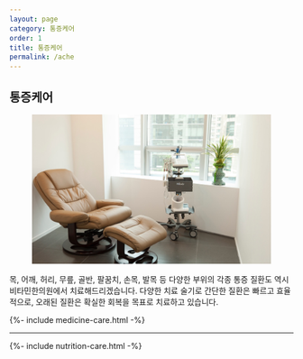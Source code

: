 ```yaml
---
layout: page
category: 통증케어
order: 1
title: 통증케어
permalink: /ache
---
```


<h2 class="content-heading">
  <strong>통증케어</strong>
</h2>

<figure>
  <img src="/assets/img-slide3.jpg" alt="">
</figure>

<p>목, 어깨, 허리, 무릎, 골반, 팔꿈치, 손목, 발목 등 다양한 부위의 각종 통증 질환도 역시 비타민한의원에서 치료해드리겠습니다. 다양한 치료 술기로 간단한 질환은 빠르고 효율적으로, 오래된 질환은 확실한 회복을 목표로 치료하고 있습니다.</p>

{%- include medicine-care.html -%}

<hr>

{%- include nutrition-care.html -%}
